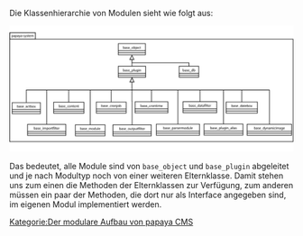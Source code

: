 
Die Klassenhierarchie von Modulen sieht wie folgt aus:

![File: Klassenhierarchie von Modulen](../images/PapayaPluginsBaseSystem.png)

Das bedeutet, alle Module sind von `base_object` und `base_plugin` abgeleitet und je nach Modultyp noch von einer weiteren Elternklasse. Damit stehen uns zum einen die Methoden der Elternklassen zur Verfügung, zum anderen müssen ein paar der Methoden, die dort nur als Interface angegeben sind, im eigenen Modul implementiert werden. 

[Kategorie:Der modulare Aufbau von papaya CMS](../export_de/Kategorie:Der_modulare_Aufbau_von_papaya_CMS.md)
